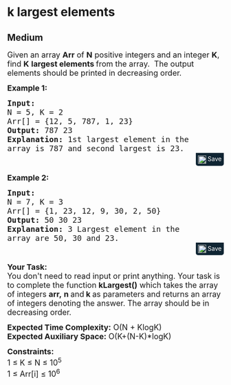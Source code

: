 # k largest elements
## Medium
<div class="problems_problem_content__Xm_eO"><p><span style="font-size:18px">Given an array <strong>Arr</strong> of <strong>N</strong> positive integers and an integer <strong>K</strong>, find&nbsp;<strong>K</strong> <strong>largest elements </strong>from the array.&nbsp; The output elements should be printed in decreasing order.</span></p>

<p><span style="font-size:18px"><strong>Example 1:</strong></span></p>

<pre style="margin-bottom: 0px;"><span style="font-size:18px"><strong>Input:
</strong>N = 5, K = 2
Arr[] = {12, 5, 787, 1, 23}
<strong>Output:</strong> 787 23
<strong>Explanation:</strong> 1st largest element in the
array is 787 and second largest is 23.
</span></pre><div class="saveCodeBtnTag" style="text-align:right; margin-bottom:17px;"><span class="saveCodeBtnSpan saveCodeBtnTag" style="background:#0f2533; padding: 5px; border-radius: 0 0 5px 5px;  display: inline-block;" onmouseover="this.style=`background:#797979;;padding: 5px; border-radius: 0 0 5px 5px;  display: inline-block;`" ;="" onmouseout="this.style=`background:#0f2533; padding: 5px; border-radius: 0 0 5px 5px;  display: inline-block;`;"><a src="?&amp;url=https://practice.geeksforgeeks.org/problems/k-largest-elements4206/1&amp;title=k%20largest%20elements%20%7C%20Practice%20%7C%20GeeksforGeeks&amp;hashtags=&amp;code=Input%3A%0AN%20%3D%205%2C%20K%20%3D%202%0AArr%5B%5D%20%3D%20%7B12%2C%205%2C%20787%2C%201%2C%2023%7D%0AOutput%3A%20787%2023%0AExplanation%3A%201st%20largest%20element%20in%20the%0Aarray%20is%20787%20and%20second%20largest%20is%2023.%0A" class="saveCodeBtn saveCodeBtnTag" style="color: white; text-decoration: none; text-shadow: none; background-color: transparent;"><img src="chrome-extension://annlhfjgbkfmbbejkbdpgbmpbcjnehbb/images/saveicon.png" style="margin:0; display: inline-block; vertical-align: middle; height: 19px; width: 19px;background: #ffffff00; border: none;" class="saveCodeBtnTag"> Save</a><a></a></span></div>

<p><span style="font-size:18px"><strong>Example 2:</strong></span></p>

<pre style="margin-bottom: 0px;"><span style="font-size:18px"><strong>Input:
</strong>N = 7, K = 3
Arr[] = {1, 23, 12, 9, 30, 2, 50}
<strong>Output:</strong> 50 30 23
<strong>Explanation:</strong>&nbsp;3 Largest element in the
array are 50, 30 and 23.
</span></pre><div class="saveCodeBtnTag" style="text-align:right; margin-bottom:17px;"><span class="saveCodeBtnSpan saveCodeBtnTag" style="background:#0f2533; padding: 5px; border-radius: 0 0 5px 5px;  display: inline-block;" onmouseover="this.style=`background:#797979;;padding: 5px; border-radius: 0 0 5px 5px;  display: inline-block;`" ;="" onmouseout="this.style=`background:#0f2533; padding: 5px; border-radius: 0 0 5px 5px;  display: inline-block;`;"><a src="?&amp;url=https://practice.geeksforgeeks.org/problems/k-largest-elements4206/1&amp;title=k%20largest%20elements%20%7C%20Practice%20%7C%20GeeksforGeeks&amp;hashtags=&amp;code=Input%3A%0AN%20%3D%207%2C%20K%20%3D%203%0AArr%5B%5D%20%3D%20%7B1%2C%2023%2C%2012%2C%209%2C%2030%2C%202%2C%2050%7D%0AOutput%3A%2050%2030%2023%0AExplanation%3A%C2%A03%20Largest%20element%20in%20the%0Aarray%20are%2050%2C%2030%20and%2023.%0A" class="saveCodeBtn saveCodeBtnTag" style="color: white; text-decoration: none; text-shadow: none; background-color: transparent;"><img src="chrome-extension://annlhfjgbkfmbbejkbdpgbmpbcjnehbb/images/saveicon.png" style="margin:0; display: inline-block; vertical-align: middle; height: 19px; width: 19px;background: #ffffff00; border: none;" class="saveCodeBtnTag"> Save</a><a></a></span></div>

<p><span style="font-size:18px"><strong>Your Task:</strong><br>
You don't need to read input or print anything. Your task is to complete the function&nbsp;<strong>kLargest()</strong>&nbsp;which takes the&nbsp;array of&nbsp;integers&nbsp;<strong>arr,</strong>&nbsp;<strong>n </strong>and<strong> k&nbsp;</strong>as parameters and returns an array of integers denoting the answer. The array should be in decreasing order.</span></p>

<p><span style="font-size:18px"><strong>Expected Time Complexity:</strong>&nbsp;O(N + KlogK)<br>
<strong>Expected Auxiliary Space:</strong>&nbsp;O(K+(N-K)*logK)</span></p>

<p><span style="font-size:18px"><strong>Constraints:</strong><br>
1 ≤ K&nbsp;≤ N ≤ 10<sup>5</sup><br>
1 ≤ Arr[i] ≤ 10<sup>6</sup></span><br>
&nbsp;</p>
</div>